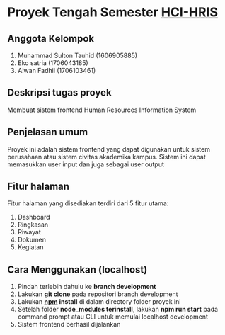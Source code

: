 # Proyek Tengah Semester [HCI-HRIS](https://proyek-hci-hris.herokuapp.com)

## Anggota Kelompok
1. Muhammad Sulton Tauhid (1606905885)
2. Eko satria (1706043185)
3. Alwan Fadhil (1706103461)

## Deskripsi tugas proyek
Membuat sistem frontend Human Resources Information System

## Penjelasan umum
Proyek ini adalah sistem frontend yang dapat digunakan untuk sistem perusahaan atau sistem civitas akademika kampus. Sistem ini dapat memasukkan user input dan juga sebagai user output

## Fitur halaman
Fitur halaman yang disediakan terdiri dari 5 fitur utama:
1. Dashboard
2. Ringkasan
3. Riwayat
4. Dokumen
5. Kegiatan

## Cara Menggunakan (localhost)
1. Pindah terlebih dahulu ke **branch development**
2. Lakukan **git clone** pada repositori branch development
3. Lakukan **[npm](https://nodejs.org/en/download/) install** di dalam directory folder proyek ini
4. Setelah folder **node_modules terinstall**, lakukan **npm run start** pada command prompt atau CLI untuk memulai localhost development
5. Sistem frontend berhasil dijalankan
